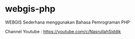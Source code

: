 # webgis-php

WEBGIS Sederhana menggunakan Bahasa Pemrograman PHP

Channel Youtube : https://youtube.com/c/NasrullahSiddik